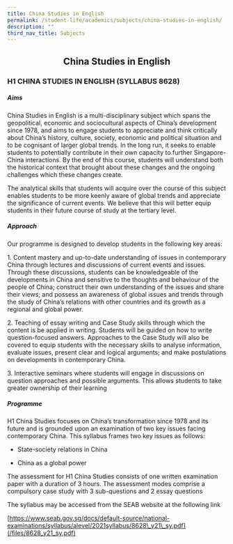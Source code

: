 ```yaml
---
title: China Studies in English
permalink: /student-life/academics/subjects/china-studies-in-english/
description: ""
third_nav_title: Subjects
---
```

## <center> China Studies in English </center>

### H1 CHINA STUDIES IN ENGLISH (SYLLABUS 8628)

  

##### Aims

China Studies in English is a multi-disciplinary subject which spans the geopolitical, economic and sociocultural aspects of China’s development since 1978, and aims to engage students to appreciate and think critically about China’s history, culture, society, economic and political situation and to be cognisant of larger global trends. In the long run, it seeks to enable students to potentially contribute in their own capacity to further Singapore-China interactions. By the end of this course, students will understand both the historical context that brought about these changes and the ongoing challenges which these changes create.

The analytical skills that students will acquire over the course of this subject enables students to be more keenly aware of global trends and appreciate the significance of current events. We believe that this will better equip students in their future course of study at the tertiary level.

##### Approach

Our programme is designed to develop students in the following key areas:

  
1\. Content mastery and up-to-date understanding of issues in contemporary China through lectures and discussions of current events and issues. Through these discussions, students can be knowledgeable of the developments in China and sensitive to the thoughts and behaviour of the people of China; construct their own understanding of the issues and share their views; and possess an awareness of global issues and trends through the study of China’s relations with other countries and its growth as a regional and global power.

2\. Teaching of essay writing and Case Study skills through which the content is be applied in writing. Students will be guided on how to write question-focused answers. Approaches to the Case Study will also be covered to equip students with the necessary skills to analyse information, evaluate issues, present clear and logical arguments; and make postulations on developments in contemporary China.

3\. Interactive seminars where students will engage in discussions on question approaches and possible arguments. This allows students to take greater ownership of their learning


##### Programme

H1 China Studies focuses on China’s transformation since 1978 and its future and is grounded upon an examination of two key issues facing contemporary China. This syllabus frames two key issues as follows:

  
*   State-society relations in China

  
*   China as a global power

The assessment for H1 China Studies consists of one written examination paper with a duration of 3 hours. The assessment modes comprise a compulsory case study with 3 sub-questions and 2 essay questions

The syllabus may be accessed from the SEAB website at the following link

[https://www.seab.gov.sg/docs/default-source/national-examinations/syllabus/alevel/2021syllabus/8628\_y21\_sy.pdf](/files/8628_y21_sy.pdf)
